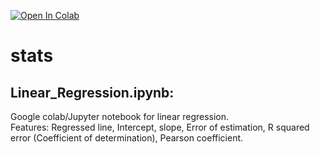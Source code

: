 [![Open In Colab](https://colab.research.google.com/assets/colab-badge.svg)](https://githubtocolab.com/basujindal/stats/blob/main/Linear_Regression.ipynb)

# stats
## Linear_Regression.ipynb:
Google colab/Jupyter notebook for linear regression.  
Features: Regressed line, Intercept, slope, Error of estimation, R squared error (Coefficient of determination), Pearson coefficient. 

  
                 
